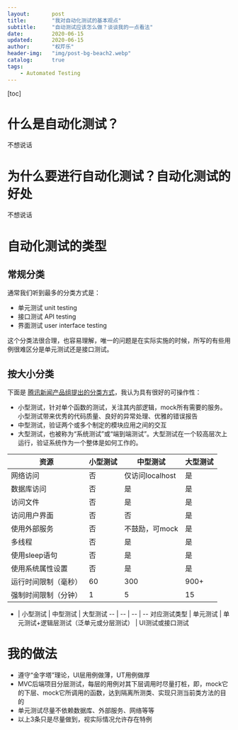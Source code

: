 ```yaml
---
layout:       post
title:        "我对自动化测试的基本观点"
subtitle:     "自动测试应该怎么做？谈谈我的一点看法"
date:         2020-06-15
updated:      2020-06-15
author:       "权芹乐"
header-img:   "img/post-bg-beach2.webp"
catalog:      true
tags:
    - Automated Testing
---
```


[toc]

# 什么是自动化测试？
不想说话

# 为什么要进行自动化测试？自动化测试的好处
不想说话

# 自动化测试的类型

## 常规分类

通常我们听到最多的分类方式是：
- 单元测试 unit testing
- 接口测试 API testing
- 界面测试 user interface testing

这个分类法很合理，也容易理解，唯一的问题是在实际实施的时候，所写的有些用例很难区分是单元测试还是接口测试。

## 按大小分类

下面是 [腾讯新闻产品组提出的分类方式](https://cloud.tencent.com/developer/article/1490961)，我认为具有很好的可操作性：
* 小型测试，针对单个函数的测试，关注其内部逻辑，mock所有需要的服务。小型测试带来优秀的代码质量、良好的异常处理、优雅的错误报告
* 中型测试，验证两个或多个制定的模块应用之间的交互
* 大型测试，也被称为“系统测试”或“端到端测试”。大型测试在一个较高层次上运行，验证系统作为一个整体是如何工作的。

资源 | 小型测试 | 中型测试 | 大型测试
-- | -- | -- | --
网络访问 | 否 | 仅访问localhost | 是
数据库访问 | 否 | 是 | 是
访问文件 | 否 | 是 | 是
访问用户界面 | 否 | 否 | 是
使用外部服务 | 否 | 不鼓励，可mock | 是
多线程 | 否 | 是 | 是
使用sleep语句 | 否 | 是 | 是
使用系统属性设置 | 否 | 是 | 是
运行时间限制（毫秒） | 60 | 300 | 900+
强制时间限制（分钟） | 1 | 5 | 15

 - | 小型测试 | 中型测试 | 大型测试
-- | -- | -- | --
对应测试类型 | 单元测试 | 单元测试+逻辑层测试（泛单元或分层测试） | UI测试或接口测试

# 我的做法

* 遵守“金字塔”理论，UI层用例做薄，UT用例做厚
* MVC后端项目分层测试，每层的用例对其下层调用时尽量打桩，即，mock它的下层、mock它所调用的函数，达到隔离所测类、实现只测当前类方法的目的
* 单元测试尽量不依赖数据库、外部服务、网络等等
* 以上3条只是尽量做到，视实际情况允许存在特例
